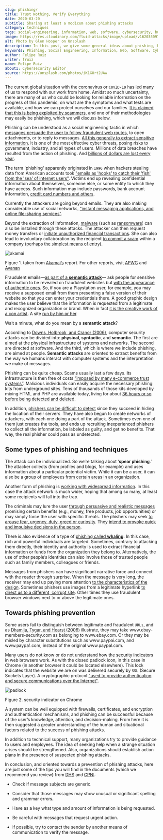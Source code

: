 ```yaml
---
slug: phishing/
title: Trust Nothing, Verify Everything
date: 2020-03-20
subtitle: Sharing at least a modicum about phishing attacks
category: techniques
tags: social-engineering, information, web, software, cybersecurity, business
image: https://res.cloudinary.com/fluid-attacks/image/upload/v1620330974/blog/phishing/cover_tl6uyf.webp
alt: Photo by Glen Hooper on Unsplash
description: In this post, we give some general ideas about phishing, hoping to contribute to its prevention.
keywords: Phishing, Social Engineering, Information, Web, Software, Cybersecurity, Business, Ethical Hacking, Pentesting
author: Felipe Ruiz
writer: fruiz
name: Felipe Ruiz
about1: Cybersecurity Editor
source: https://unsplash.com/photos/iK1G8rt2UAw
---
```


The current global situation with the coronavirus or `COVID-19` has led
many of us to respond with our work from home. Amidst so much
uncertainty, there are many of us who could be looking for reliable
information on the progress of this pandemic, on what are the symptoms
and what tests are available, and how we can protect ourselves and our
families. [It is claimed that this is being exploited by
scammers](https://time.com/5806518/covid-19-scams/), and one of their
methodologies may easily be phishing, which we will discuss below.

Phishing can be understood as a social engineering tactic in which
[messages persuade the user to follow fraudulent web
routes](https://www.cpni.gov.uk/system/files/documents/63/b4/Phishing_Attacks_Defending_Your_Organisation.pdf),
to open attachments, or to reply to messages. [All this generally to
extract sensitive
information](https://www.dhs.gov/sites/default/files/publications/2018_AEP_Vulnerabilities_of_Healthcare_IT_Systems.pdf).
It is one of the most effective cyber threats, posing risks to
government, industry, and all types of users. Millions of data breaches
have resulted from the action of phishing. And [billions of dollars are
lost every
year](https://arxiv.org/ftp/arxiv/papers/1908/1908.05897.pdf).

The term 'phishing' apparently originated in `1996` when hackers
stealing data from American accounts took ["emails as 'hooks' to catch
their 'fish' from the 'sea' of internet
users"](https://arxiv.org/ftp/arxiv/papers/1908/1908.05897.pdf). Victims
end up revealing confidential information about themselves, someone
else, or some entity to which they have access. Such information may
include passwords, bank account information, [credit card numbers and
others](https://www.researchgate.net/publication/221166492_Decision_strategies_and_susceptibility_to_phishing).

Currently the attackers are going beyond emails. They are also making
considerable use of social networks, ["instant messaging applications,
and online file-sharing
services"](https://www.akamai.com/us/en/multimedia/documents/white-paper/phishing-is-no-longer-just-email-its-social-white-paper.pdf).

Beyond the extraction of information,
[malware](https://www.cpni.gov.uk/system/files/documents/63/b4/Phishing_Attacks_Defending_Your_Organisation.pdf)
(such as [ransomware](../ransomware/)) can also be installed through
these attacks. The attacker can then request money transfers or
[initiate unauthorized financial
transactions](https://www.dhs.gov/sites/default/files/publications/2018_AEP_Vulnerabilities_of_Healthcare_IT_Systems.pdf).
She can also lead to involuntary collaboration by the recipient [to
commit a
scam](https://www.researchgate.net/publication/221166492_Decision_strategies_and_susceptibility_to_phishing)
within a company (perhaps [the simplest means of
entry](https://www.akamai.com/us/en/multimedia/documents/white-paper/phishing-is-no-longer-just-email-its-social-white-paper.pdf)).

<div class="imgblock">

![akamai](https://res.cloudinary.com/fluid-attacks/image/upload/v1620330973/blog/phishing/akamai_zm7nm9.webp)

<div class="title">

Figure 1. taken from [Akamai’s](https://www.akamai.com/us/en/multimedia/documents/white-paper/phishing-is-no-longer-just-email-its-social-white-paper.pdf)
report. For other reports, visit
[APWG](https://docs.apwg.org/reports/apwg_trends_report_q4_2019.pdf) and
[Avanan](https://www.avanan.com/hubfs/2019-Global-Phish-Report.pdf)

</div>

</div>

Fraudulent emails—[as part of a **semantic
attack**](https://www.researchgate.net/publication/221166492_Decision_strategies_and_susceptibility_to_phishing)—
ask people for sensitive information to be revealed on fraudulent
websites but [with the appearance of authentic
ones](http://citeseerx.ist.psu.edu/viewdoc/download?doi=10.1.1.73.5245&rep=rep1&type=pdf).
So, if you are a Playstation user, for example, you may receive a
supposed email from them presenting a false version of their website so
that you can enter your credentials there. A good graphic design makes
the user believe that the information is requested from a legitimate and
recognized organization or brand. When in fact [it is the creative work
of a con
artist](https://www.researchgate.net/publication/221166492_Decision_strategies_and_susceptibility_to_phishing).
A site [run by him or
her](https://www.dhs.gov/sites/default/files/publications/2018_AEP_Vulnerabilities_of_Healthcare_IT_Systems.pdf).

Wait a minute, what do you mean by a **semantic attack**?

According to [Downs, Holbrook, and Cranor
(2006)](https://www.researchgate.net/publication/221166492_Decision_strategies_and_susceptibility_to_phishing),
computer security attacks can be divided into: **physical**,
**syntactic**, and **semantic**. The first are aimed at the physical
infrastructure of systems and networks. The second are directed at
software. And the third, which is where we include phishing, are aimed
at people. **Semantic attacks** are oriented to extract benefits from
the way we humans interact with computer systems and the interpretation
we make of messages.

Phishing can be quite cheap. Scams usually last a few days. Its
infrastructure is then free of costs [“imposed by many e-commerce trust
systems”](http://citeseerx.ist.psu.edu/viewdoc/download?doi=10.1.1.73.5245&rep=rep1&type=pdf).
Malicious individuals can easily acquire the necessary phishing kits
from underground sites. Tens of thousands of those kits developed by
mixing HTML and PHP are available today, living for about [36 hours or
so before being detected and
deleted](https://www.akamai.com/us/en/multimedia/documents/white-paper/phishing-is-no-longer-just-email-its-social-white-paper.pdf).

In addition, [phishers can be difficult to
detect](https://www.researchgate.net/publication/322823383_Phishing_-_challenges_and_solutions)
since they succeed in hiding the location of their servers. They have
also begun to create networks of attackers, with each one doing a part
of the attack. Sometimes even one of them just creates the tools, and
ends up recruiting inexperienced phishers to collect all the
information, be labeled as guilty, and get no benefits. That way, the
real phisher could pass as undetected.

## Some types of phishing and techniques

The attack can be individualized. So we’re talking about ‘**spear
phishing**.’ The attacker collects (from profiles and blogs, for
example) and uses information about a particular potential victim. While
it can be a user, it can also be a group of employees [from certain
areas in an
organization](https://www.researchgate.net/publication/221166492_Decision_strategies_and_susceptibility_to_phishing).

Another form of phishing is [working with widespread
information](https://www.dhs.gov/sites/default/files/publications/2018_AEP_Vulnerabilities_of_Healthcare_IT_Systems.pdf).
In this case the attack network is much wider, hoping that among so
many, at least some recipients will fall into the trap.

The criminals may lure the user [through persuasive and realistic
messages](https://www.cpni.gov.uk/system/files/documents/63/b4/Phishing_Attacks_Defending_Your_Organisation.pdf)
promising certain benefits (e.g., money, free products, job
opportunities) or may simply force the user with specific threats. The
phishers may seek [to arouse fear, urgency, duty, greed or
curiosity](https://www.dhs.gov/sites/default/files/publications/2018_AEP_Vulnerabilities_of_Healthcare_IT_Systems.pdf).
They [intend to provoke quick and impulsive decisions in the
person](https://arxiv.org/ftp/arxiv/papers/1908/1908.05897.pdf).

There is also evidence of a type of [phishing called
**whaling**](https://www.dhs.gov/sites/default/files/publications/2018_AEP_Vulnerabilities_of_Healthcare_IT_Systems.pdf).
In this case, rich and powerful individuals are targeted. Sometimes,
contrary to attacking them directly, their identity and authority is
used to extract financial information or funds from the organization
they belong to. Alternatively, the use of other people’s identities can
also involve those of trusted people such as family members, colleagues
or friends.

Messages from phishers can have significant narrative force and connect
with the reader through surprise. When the message is very long, the
receiver may end up paying more attention [to the characteristics of the
design](http://citeseerx.ist.psu.edu/viewdoc/download?doi=10.1.1.73.5245&rep=rep1&type=pdf).
Sometimes phishers use images from a legitimate hyperlink [to direct us
to a different, corrupt
site](http://people.ischool.berkeley.edu/~tygar/papers/Phishing/why_phishing_works.pdf).
Other times they use fraudulent browser windows next to or above the
legitimate ones.

## Towards phishing prevention

Some users fail to distinguish between legitimate and fraudulent `URLs`,
and as [Dhamija, Tygar, and Hearst
(2006)](http://people.ischool.berkeley.edu/~tygar/papers/Phishing/why_phishing_works.pdf)
illustrate, they may take w<span>ww.ebay-members-security.com as belonging to
w<span>ww.ebay.com. Or they may be misled by character substitutions such as
w<span>ww.paypai.com, and w<span>ww.paypa1.com, instead of the original
w<span>ww.paypal.com.

Many users do not know or do not understand how the security indicators
in web browsers work. As with the closed padlock icon, in this case in
Chrome (in another browser it could be located elsewhere). This lock
indicates that the website we are on was delivered securely by `SSL`
(Secure Sockets Layer). A cryptographic protocol ["used to provide
authentication and secure communications over the
Internet"](http://people.ischool.berkeley.edu/~tygar/papers/Phishing/why_phishing_works.pdf).

<div class="imgblock">

![padlock](https://res.cloudinary.com/fluid-attacks/image/upload/v1620330972/blog/phishing/padlock_lsvfgs.webp)

<div class="title">

Figure 2. security indicator on Chrome

</div>

</div>

A system can be well equipped with firewalls, certificates, and
encryption and authentication mechanisms, and phishing can be successful
because of the user’s knowledge, attention, and decision-making. From
here it is then suggested a greater understanding of the human and
situational factors related to the success of phishing attacks.

In addition to technical support, many organizations try to provide
guidance to users and employees. The idea of seeking help when a strange
situation arises should be strengthened. Also, organizations should
establish action plans in the presence of suspected phishing attacks.

In conclusion, and oriented towards a prevention of phishing attacks,
here are just some of the tips you will find in the documents (which we
recommend you review) from
[DHS](https://www.dhs.gov/sites/default/files/publications/2018_AEP_Vulnerabilities_of_Healthcare_IT_Systems.pdf)
and
[CPNI](https://www.cpni.gov.uk/system/files/documents/63/b4/Phishing_Attacks_Defending_Your_Organisation.pdf):

- Check if message subjects are generic.

- Consider that those messages may show unusual or significant
  spelling and grammar errors.

- Have as a key what type and amount of information is being
  requested.

- Be careful with messages that request urgent action.

- If possible, try to contact the sender by another means of
  communication to verify the message.
